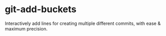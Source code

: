 # git-add-buckets

Interactively add lines for creating multiple different commits, with ease & maximum precision.
